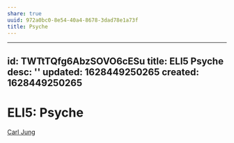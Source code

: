 ```yaml
---
share: true
uuid: 972a0bc0-8e54-40a4-8678-3dad78e1a73f
title: Psyche
---
```

---
id: TWTtTQfg6AbzSOVO6cESu
title: ELI5 Psyche
desc: ''
updated: 1628449250265
created: 1628449250265
---
# ELI5: Psyche
[Carl Jung](/undefined)